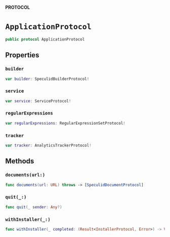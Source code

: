 **PROTOCOL**

# `ApplicationProtocol`

```swift
public protocol ApplicationProtocol
```

## Properties
### `builder`

```swift
var builder: SpeculidBuilderProtocol!
```

### `service`

```swift
var service: ServiceProtocol!
```

### `regularExpressions`

```swift
var regularExpressions: RegularExpressionSetProtocol!
```

### `tracker`

```swift
var tracker: AnalyticsTrackerProtocol!
```

## Methods
### `documents(url:)`

```swift
func documents(url: URL) throws -> [SpeculidDocumentProtocol]
```

### `quit(_:)`

```swift
func quit(_ sender: Any?)
```

### `withInstaller(_:)`

```swift
func withInstaller(_ completed: (Result<InstallerProtocol, Error>) -> Void)
```
